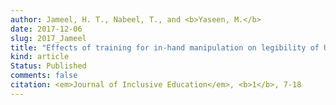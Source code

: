 ```yaml
---
author: Jameel, H. T., Nabeel, T., and <b>Yaseen, M.</b>
date: 2017-12-06
slug: 2017_Jameel
title: "Effects of training for in-hand manipulation on legibility of Urdu handwriting"
kind: article
Status: Published
comments: false
citation: <em>Journal of Inclusive Education</em>, <b>1</b>, 7-18
---
```

